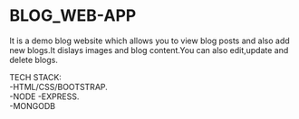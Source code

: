# BLOG_WEB-APP
It is a demo blog website which allows you to view blog posts and also add new blogs.It dislays images and blog content.You can also edit,update and delete blogs.

TECH STACK:                                                                                                                     
-HTML/CSS/BOOTSTRAP.                                                                                                            
-NODE
-EXPRESS.                                                                                                                        
-MONGODB
